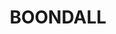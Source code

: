 ---
lastmod: '2025-04-06T06:05:21+00:00'
latitude: -27.354711
layout: suburb
longitude: 153.040051
postcode: '4034'
state: QLD
title: BOONDALL
url: /qld/boondall/
---